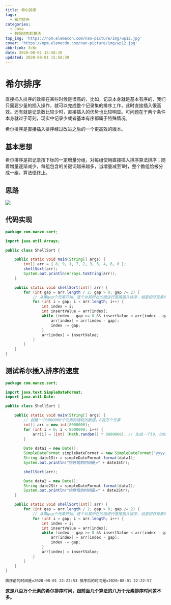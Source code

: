```yaml
---
title: 希尔排序
tags:
  - 希尔排序
categories:
  - Java
  - 数据结构和算法
top_img: 'https://npm.elemecdn.com/nan-picture/img/wp12.jpg'
cover: 'https://npm.elemecdn.com/nan-picture/img/wp12.jpg'
abbrlink: 3c6c
date: 2020-08-01 15:58:39
updated: 2020-08-01 15:58:39
---
```


# 希尔排序

直接插入排序的效率在某些时候是很高的，比如，记录本身就是基本有序的，我们只需要少量的插入操作，就可以完成整个记录集的排序工作，此时直接插入很高效。还有就是记录数比较少时，直接插入的优势也比较明显。可问题在于两个条件本身就过于苛刻，现实中记录少或者基本有序都属于特殊情况。

希尔排序是直接插入排序经过改进之后的一个更高效的版本。

## 基本思想

希尔排序是把记录按下标的一定增量分组，对每组使用直接插入排序算法排序；随着增量逐渐减少，每组包含的关键词越来越多，当增量减至1时，整个数组恰被分成一组，算法便终止。

## 思路

![](https://npm.elemecdn.com/nan-picture/blog/20220706215706.png)

## 代码实现

```java
package com.nanzx.sort;

import java.util.Arrays;

public class ShellSort {

	public static void main(String[] args) {
		int[] arr = { 8, 9, 1, 7, 2, 3, 5, 4, 6, 0 };
        shellSort(arr);
		System.out.println(Arrays.toString(arr));
	}

	public static void shellSort(int[] arr) {
		for (int gap = arr.length / 2; gap > 0; gap /= 2) {
			// 从第gap个元素开始，逐个对其所在的组进行直接插入排序，组里相邻元素的间隔为gap
			for (int i = gap; i < arr.length; i++) {
				int index = i;
				int insertValue = arr[index];
				while (index - gap >= 0 && insertValue < arr[index - gap]) {
					arr[index] = arr[index - gap];
					index -= gap;
				}
				arr[index] = insertValue;
			}
		}		
	}
}
```

## 测试希尔插入排序的速度

```java
package com.nanzx.sort;

import java.text.SimpleDateFormat;
import java.util.Date;

public class ShellSort {

	public static void main(String[] args) {
		// 创建一个8000000个元素的随机的数组，8百万个元素
		int[] arr = new int[8000000];
		for (int i = 0; i < 8000000; i++) {
			arr[i] = (int) (Math.random() * 8000000); // 生成一个[0, 8000000) 数
		}
        
		Date data1 = new Date();
		SimpleDateFormat simpleDateFormat = new SimpleDateFormat("yyyy-MM-dd HH:mm:ss");
		String date1Str = simpleDateFormat.format(data1);
		System.out.println("排序前的时间是=" + date1Str);

		shellSort(arr);

		Date data2 = new Date();
		String date2Str = simpleDateFormat.format(data2);
		System.out.println("排序后的时间是=" + date2Str);
	}

	public static void shellSort(int[] arr) {
		for (int gap = arr.length / 2; gap > 0; gap /= 2) {
			// 从第gap个元素开始，逐个对其所在的组进行直接插入排序，组里相邻元素的间隔为gap
			for (int i = gap; i < arr.length; i++) {
				int index = i;
				int insertValue = arr[index];
				while (index - gap >= 0 && insertValue < arr[index - gap]) {
					arr[index] = arr[index - gap];
					index -= gap;
				}
				arr[index] = insertValue;
			}
		}	
	}
}
```

`排序前的时间是=2020-08-01 22:22:53
排序后的时间是=2020-08-01 22:22:57`

**这是八百万个元素的希尔排序时间，跟前面几个算法的八万个元素排序时间差不多。**